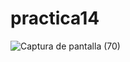 # practica14
![Captura de pantalla (70)](https://github.com/brandon48d/practica14/assets/147564408/c461de84-84eb-4a95-94e6-efd06d087795)

